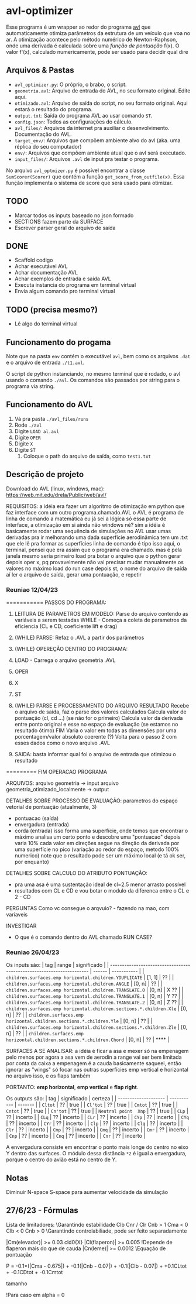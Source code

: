 # avl-optimizer

Esse programa é um wrapper ao redor do programa [avl](https://www.avl.com/en/simulation-solutions) que automaticamente otimiza parâmetros da estrutura de um veículo que voa no ar. A otimização acontece pelo método numérico de Newton-Raphson, onde uma derivada é calculada sobre uma *função de pontuação* f(x). O valor f'(x), calculado numericamente, pode ser usado para decidir qual dire   

## Arquivos & Pastas

- `avl_optimizer.py`: O próprio, o brabo, o script.
- `geometria.avl`: Arquivo de entrada do AVL, no seu formato original. Edite aqui.
- `otimizado.avl`: Arquivo de saída do script, no seu formato original. Aqui estará o resultado do programa.
- `output.txt`: Saída do programa AVL ao usar comando `ST`.
- `config.json`: Todos as configurações do cálculo.
- `avl_files/`:  Arquivos da internet pra auxiliar o desenvolvimento. Documentação do AVL.
- `target_env/`:  Arquivos que compõem ambiente alvo do avl (aka. uma réplica do seu computador)
- `env/`: Arquivos que compõem ambiente atual que o avl será executado.
- `input_files/`: Arquivos `.avl` de input pra testar o programa.

No arquivo `avl_optmizer.py` é possível encontrar a classe `SumScorer(Scorer)` que contém a função `get_score_from_outfile(x)`. Essa função implementa o sistema de score que será usado para otimizar.

## TODO

- Marcar todos os inputs baseado no json formado
- SECTIONS fazem parte da SURFACE
- Escrever parser geral do arquivo de saída

## DONE

- Scaffold codigo
- Achar executável AVL
- Achar documentação AVL
- Achar exemplos de entrada e saída AVL
- Executa instancia do programa em terminal virtual
- Envia algum comando pro terminal virtual

## TODO (precisa mesmo?)

- Lê algo do terminal virtual

## Funcionamento do progama

Note que na pasta `env` contém o executável `avl`, bem como os arquivos `.dat`
e o arquivo de entrada `./t1.avl`.

O script de python instanciando, no mesmo terminal que é rodado, o avl usando
o comando `./avl`. Os comandos são passados por string para o programa via string.

## Funcionamento do AVL

1. Vá pra pasta `./avl_files/runs`
2. Rode `./avl`
3. Digite `LOAD al.avl`
4. Digite `OPER`
5. Digite `X`
6. Digite `ST`
   1. Coloque o path do arquivo de saída, como `test1.txt`

## Descrição de projeto

Download do AVL (linux, windows, mac): https://web.mit.edu/drela/Public/web/avl/

REQUISITOS:
a idéia era fazer um algoritmo de otimização em python que faz interface com um outro programa.chamado.AVL
o AVL é programa de linha de comando
a matemática eu já sei a lógica
só essa parte de interface, a otimização em si ainda não
windows né? sim
a idéia é basicamente rodar uma sequência de simulações no AVL
usar umas derivadas pra ir melhorando uma dada superfície aerodinâmica
tem um .txt que ele lê pra formar as superfícies
linha de comando é tipo isso aqui, o terminal, pensei que era assim que o programa era chamado. mas é pela janela mesmo
seria primeiro load pra botar o arquivo que o python gerar
depois oper
x, pq provavelmente não vai precisar mudar manualmente os valores
no máximo load do run case
depois st, o nome do arquivo de saída
aí ler o arquivo de saída, gerar uma pontuação, e repetir

### Reuniao 12/04/23

=========== PASSOS DO PROGRAMA:

1. LEITURA DE PARAMETROS EM MODELO:
Parse do arquivo contendo as variáveis a serem testadas
WHILE - Começa a coleta de parametros da eficiencia (CL e CD, coeficiente lift e drag)

2. (WHILE) PARSE:
Refaz o .AVL a partir dos parâmetros

3. (WHILE) OPEREÇÃO DENTRO DO PROGRAMA:
1. LOAD - Carrega o arquivo geometria .AVL
2. OPER 
3. X
4. ST

4. (WHILE) PARSE E PROCESSAMENTO DO ARQUIVO RESULTADO
Recebe o arquivo de saída, faz o parse dos valores calculados
Calcula valor de pontuação (cl, cd ...)
(se não for o primeiro) Calcula valor da derivada entre ponto original e esse no espaço de evaluação
(se estamos no resultado ótimo) FIM
Varia o valor em todas as dimensões por uma porcentagem/valor absoluto coerente (?) 
Volta para o passo 2 com esses dados como o novo arquivo .AVL

5. SAIDA:
basta informar qual foi o arquivo de entrada que otimizou o resultado

========= FIM OPERACAO PROGRAMA

ARQUIVOS:
arquivo geometria -> input
arquivo geometria_otimizado_localmente -> output

DETALHES SOBRE PROCESSO DE EVALUAÇÃO:
parametros do espaço vetorial de pontuação (atualmente, 3)
- pontuacao (saída)
- envergadura (entrada)
- corda (entrada)
isso forma uma superfície, onde temos que encontrar o máximo
analisa um certo ponto e descobre uma "pontuacao"
depois varia 10% cada valor em direções
segue na direção da derivada por uma superfície no pico (variação ao redor do espaço, metodo 100% numerico)
note que o resultado pode ser um máximo local (e tá ok ser, por enquanto)

DETALHES SOBRE CALCULO DO ATRIBUTO PONTUAÇÃO:
- pra uma asa é uma sustentação ideal de cl=2.5 menor arrasto possível
- resultados com CL e CD e vou botar o modulo da diferenca entre o CL e 2 - CD

PERGUNTAS
Como vc consegue o arqvuio? - fazendo na mao, com variaveis

INVESTIGAR
- O que é o comando dentro do AVL chamado RUN CASE?

### Reuniao 26/04/23

Os inputs são:
| tag                                                                   | range  | significado |
| --------------------------------------------------------------------- | ------ | ----------- |
| `children.surfaces.emp horizontal.children.YDUPLICATE`                | [1, 1] | ??          |
| `children.surfaces.emp horizontal.children.ANGLE`                     | [0, n] | ??          |
| `children.surfaces.emp horizontal.children.TRANSLATE.0`               | [0, n] | X ??        |
| `children.surfaces.emp horizontal.children.TRANSLATE.1`               | [0, n] | Y ??        |
| `children.surfaces.emp horizontal.children.TRANSLATE.2`               | [0, n] | Z ??        |
| `children.surfaces.emp horizontal.children.sections.*.children.Xle`   | [0, n] | ??          |
| `children.surfaces.emp horizontal.children.sections.*.children.Yle`   | [0, n] | ??          |
| `children.surfaces.emp horizontal.children.sections.*.children.Zle`   | [0, n] | ??          |
| `children.surfaces.emp horizontal.children.sections.*.children.Chord` | [0, n] | ??          | **** |

SURFACES A SE ANALISAR:
a idéia é ficar a asa e mexer só na empenagem
pelo menos por agora
a asa vem de aerodin
a range vai ser bem limitada por conta da caixa
a empenagem é a cauda basicamente
saqueei, então ignorar as "wings" só focar nas outras superfícies
emp vertical e horizontal no arquivo
isso, e os flaps também

PORTANTO: **emp horizontal**, **emp vertical** e **flap right**.

Os outputs são:
| tag                  | significado | certeza |
| -------------------- | ----------- | ------- |
| `Cltot`              | ??          | true    |
| `Cl'tot`             | ??          | true    |
| `Cmtot`              | ??          | true    |
| `Cntot`              | ??          | true    |
| `Cn'tot`             | ??          | true    |
| `Neutral point  Xnp` | ??          | true    |
| `CLp`                | ??          | incerto |
| `CLq`                | ??          | incerto |
| `CLr`                | ??          | incerto |
| `CYp`                | ??          | incerto |
| `CYq`                | ??          | incerto |
| `CYr`                | ??          | incerto |
| `Clp`                | ??          | incerto |
| `Clq`                | ??          | incerto |
| `Clr`                | ??          | incerto |
| `Cmp`                | ??          | incerto |
| `Cmq`                | ??          | incerto |
| `Cmr`                | ??          | incerto |
| `Cnp`                | ??          | incerto |
| `Cnq`                | ??          | incerto |
| `Cnr`                | ??          | incerto |

A envergadura consiste em encontrar o ponto mais longe do centro no eixo Y dentro das surfaces. O módulo dessa distância `*2` é igual a envergadura, porque o centro do avião está no centro de Y.

## Notas

Diminuir N-space S-space para aumentar velocidade da simulação

## 27/6/23 - Fórmulas

Lista de limitadores:
\Garantindo estabilidade
Clb Cnr / Clr Cnb  > 1
Cma < 0
Clb < 0
Cnb > 0
\Garantindo controlabiliade, pode ser feito separadamente

|Cm(elevador)| >= 0.03
cld0{X}
|Cl(flaperon)| >= 0.005 !Depende de flaperon mais do que de cauda
|Cn(leme)| >= 0.0012
\Equação de pontuação

P = -0.1*(|Cma - 0.675|) + -0.1(|Cnb - 0.07|) + -0.1(|Clb - 0.07|) + +0.1CLtot + -0.1CDtot + -0.1Cmtot 

tamanho

!Para caso em alpha = 0